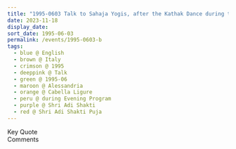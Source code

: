 ```yaml
---
title: "1995-0603 Talk to Sahaja Yogis, after the Kathak Dance during the Evening Program, the day before Śhrī Ādi Śhakti Pūjā, Hangar, Cabella Ligure, Alessandria, Italy"
date: 2023-11-18
display_date: 
sort_date: 1995-06-03
permalink: /events/1995-0603-b
tags:
  - blue @ English
  - brown @ Italy
  - crimson @ 1995
  - deeppink @ Talk
  - green @ 1995-06
  - maroon @ Alessandria
  - orange @ Cabella Ligure
  - peru @ during Evening Program
  - purple @ Shri Adi Shakti
  - red @ Shri Adi Shakti Puja  
---
```


<wave-list>
  <list-title color="green" width="75">Key Quote</list-title>
  <list-item color="BlanchedAlmond"  width="200"></list-item>
  <list-item color="Lavender"></list-item>
  <list-item color="BlanchedAlmond"></list-item>
</wave-list>

<br>

<wave-list>
  <list-title color="green" width="75">Comments</list-title>
  <list-item color="BlanchedAlmond"  width="200"></list-item>
  <list-item color="Lavender"></list-item>
  <list-item color="BlanchedAlmond"></list-item>
</wave-list>